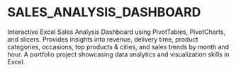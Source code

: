 # SALES_ANALYSIS_DASHBOARD
Interactive Excel Sales Analysis Dashboard using PivotTables, PivotCharts, and slicers. Provides insights into revenue, delivery time, product categories, occasions, top products &amp; cities, and sales trends by month and hour. A portfolio project showcasing data analytics and visualization skills in Excel.
